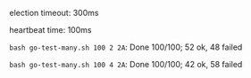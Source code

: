 election timeout: 300ms

heartbeat time: 100ms

`bash go-test-many.sh 100 2 2A`: Done 100/100; 52 ok, 48 failed

`bash go-test-many.sh 100 4 2A`: Done 100/100; 42 ok, 58 failed
